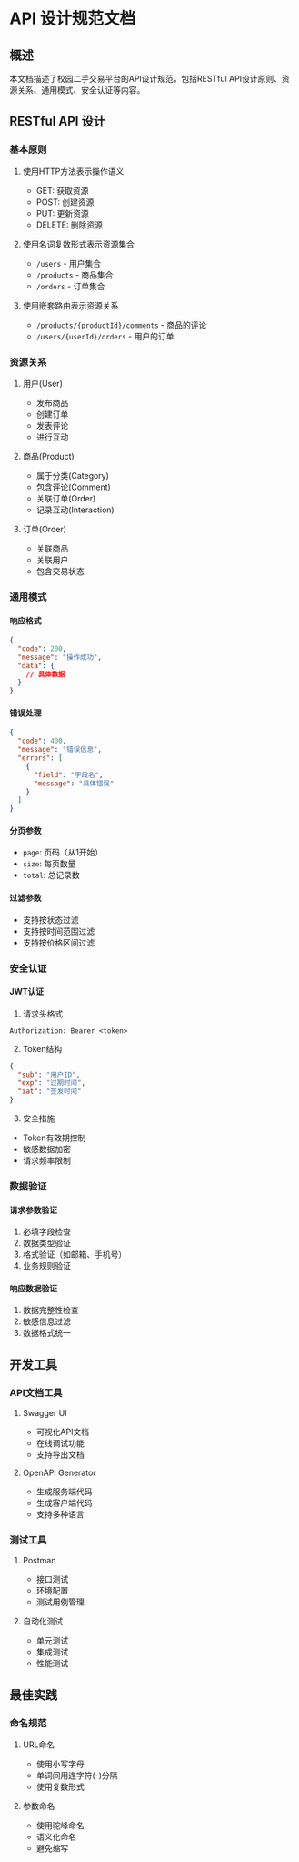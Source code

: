 # API 设计规范文档

## 概述
本文档描述了校园二手交易平台的API设计规范，包括RESTful API设计原则、资源关系、通用模式、安全认证等内容。

## RESTful API 设计

### 基本原则
1. 使用HTTP方法表示操作语义
   - GET: 获取资源
   - POST: 创建资源
   - PUT: 更新资源
   - DELETE: 删除资源

2. 使用名词复数形式表示资源集合
   - `/users` - 用户集合
   - `/products` - 商品集合
   - `/orders` - 订单集合

3. 使用嵌套路由表示资源关系
   - `/products/{productId}/comments` - 商品的评论
   - `/users/{userId}/orders` - 用户的订单

### 资源关系
1. 用户(User)
   - 发布商品
   - 创建订单
   - 发表评论
   - 进行互动

2. 商品(Product)
   - 属于分类(Category)
   - 包含评论(Comment)
   - 关联订单(Order)
   - 记录互动(Interaction)

3. 订单(Order)
   - 关联商品
   - 关联用户
   - 包含交易状态

### 通用模式

#### 响应格式
```json
{
  "code": 200,
  "message": "操作成功",
  "data": {
    // 具体数据
  }
}
```

#### 错误处理
```json
{
  "code": 400,
  "message": "错误信息",
  "errors": [
    {
      "field": "字段名",
      "message": "具体错误"
    }
  ]
}
```

#### 分页参数
- `page`: 页码（从1开始）
- `size`: 每页数量
- `total`: 总记录数

#### 过滤参数
- 支持按状态过滤
- 支持按时间范围过滤
- 支持按价格区间过滤

### 安全认证

#### JWT认证
1. 请求头格式
```
Authorization: Bearer <token>
```

2. Token结构
```json
{
  "sub": "用户ID",
  "exp": "过期时间",
  "iat": "签发时间"
}
```

3. 安全措施
- Token有效期控制
- 敏感数据加密
- 请求频率限制

### 数据验证

#### 请求参数验证
1. 必填字段检查
2. 数据类型验证
3. 格式验证（如邮箱、手机号）
4. 业务规则验证

#### 响应数据验证
1. 数据完整性检查
2. 敏感信息过滤
3. 数据格式统一

## 开发工具

### API文档工具
1. Swagger UI
   - 可视化API文档
   - 在线调试功能
   - 支持导出文档

2. OpenAPI Generator
   - 生成服务端代码
   - 生成客户端代码
   - 支持多种语言

### 测试工具
1. Postman
   - 接口测试
   - 环境配置
   - 测试用例管理

2. 自动化测试
   - 单元测试
   - 集成测试
   - 性能测试

## 最佳实践

### 命名规范
1. URL命名
   - 使用小写字母
   - 单词间用连字符(-)分隔
   - 使用复数形式

2. 参数命名
   - 使用驼峰命名
   - 语义化命名
   - 避免缩写